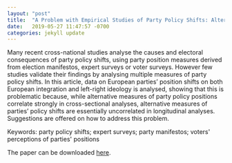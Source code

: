 ```yaml
---
layout: "post"
title:  "A Problem with Empirical Studies of Party Policy Shifts: Alternative Measures of Party Shifts Are Uncorrelated"
date:   2019-05-27 11:47:57 -0700
categories: jekyll update
---
```


Many recent cross-national studies analyse the causes and electoral consequences of party policy shifts, using party position measures derived from election manifestos, expert surveys or voter surveys. However few studies validate their findings by analysing multiple measures of party policy shifts. In this article, data on European parties’ position shifts on both European integration and left-right ideology is analysed, showing that this is problematic because, while alternative measures of party policy positions correlate strongly in cross-sectional analyses, alternative measures of parties’ policy shifts are essentially uncorrelated in longitudinal analyses. Suggestions are offered on how to address this problem.

Keywords: party policy shifts; expert surveys; party manifestos; voters' perceptions of parties' positions

The paper can be downloaded [here](https://onlinelibrary.wiley.com/doi/full/10.1111/1475-6765.12324 "ejpr paper").
